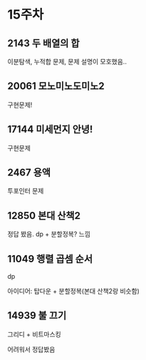 # 15주차

## 2143 두 배열의 합

이분탐색, 누적합 문제, 문제 설명이 모호했음..

## 20061 모노미노도미노2

구현문제!

## 17144 미세먼지 안녕!

구현문제

## 2467 용액

투포인터 문제

## 12850 본대 산책2

정답 봤음. dp + 분할정복? 느낌

## 11049 행렬 곱셈 순서

dp

아이디어: 탑다운 + 분할정복(본대 산책2랑 비슷함)

## 14939 불 끄기

그리디 + 비트마스킹

어려워서 정답봤음
